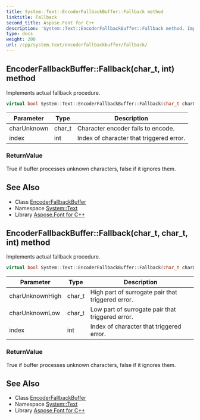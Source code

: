 ```yaml
---
title: System::Text::EncoderFallbackBuffer::Fallback method
linktitle: Fallback
second_title: Aspose.Font for C++
description: 'System::Text::EncoderFallbackBuffer::Fallback method. Implements actual fallback procedure in C++.'
type: docs
weight: 200
url: /cpp/system.text/encoderfallbackbuffer/fallback/
---
```

## EncoderFallbackBuffer::Fallback(char_t, int) method


Implements actual fallback procedure.

```cpp
virtual bool System::Text::EncoderFallbackBuffer::Fallback(char_t charUnknown, int index)=0
```


| Parameter | Type | Description |
| --- | --- | --- |
| charUnknown | char_t | Character encoder fails to encode. |
| index | int | Index of character that triggered error. |

### ReturnValue

True if buffer processes unknown characters, false if it ignores them.

## See Also

* Class [EncoderFallbackBuffer](../)
* Namespace [System::Text](../../)
* Library [Aspose.Font for C++](../../../)
## EncoderFallbackBuffer::Fallback(char_t, char_t, int) method


Implements actual fallback procedure.

```cpp
virtual bool System::Text::EncoderFallbackBuffer::Fallback(char_t charUnknownHigh, char_t charUnknownLow, int index)=0
```


| Parameter | Type | Description |
| --- | --- | --- |
| charUnknownHigh | char_t | High part of surrogate pair that triggered error. |
| charUnknownLow | char_t | Low part of surrogate pair that triggered error. |
| index | int | Index of character that triggered error. |

### ReturnValue

True if buffer processes unknown characters, false if it ignores them.

## See Also

* Class [EncoderFallbackBuffer](../)
* Namespace [System::Text](../../)
* Library [Aspose.Font for C++](../../../)
